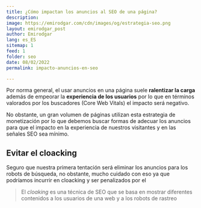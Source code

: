 ```yaml
---
title: ¿Cómo impactan los anuncios al SEO de una página?
description: 
image: https://emirodgar.com/cdn/images/og/estrategia-seo.png
layout: emirodgar_post
author: Emirodgar
lang: es_ES
sitemap: 1
feed: 1
folder: seo
date: 08/02/2022
permalink: impacto-anuncios-en-seo

--- 
```


Por norma general, el usar anuncios en una página suele **ralentizar la carga** además de empeorar la **experiencia de los usuarios** por lo que en términos valorados por los buscadores (Core Web Vitals) el impacto será negativo.

No obstante, un gran volumen de páginas utilizan esta estrategia de monetización por lo que debemos buscar formas de adecuar los anuncios para que el impacto en la experiencia de nuestros visitantes y en las señales SEO sea mínimo.

## Evitar el cloacking

Seguro que nuestra primera tentación será eliminar los anuncios para los robots de búsqueda, no obstante, mucho cuidado con eso ya que podríamos incurrir en cloacking y ser penalizados por el
> El _cloaking_ es una técnica de SEO que se basa en mostrar diferentes contenidos a los usuarios de una web y a los robots de rastreo
<!--stackedit_data:
eyJoaXN0b3J5IjpbLTg0MjEwODM4NV19
-->